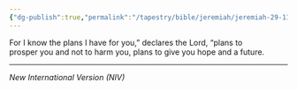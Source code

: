 ```yaml
---
{"dg-publish":true,"permalink":"/tapestry/bible/jeremiah/jeremiah-29-11/","title":"Jeremiah 29:11","tags":["bible-verse","bible-verse"],"dgHomeLink":true,"dgShowLocalGraph":true,"dgEnableSearch":true}
---
```



For I know the plans I have for you,” declares the Lord, “plans to prosper you and not to harm you, plans to give you hope and a future.

---
*New International Version (NIV)*